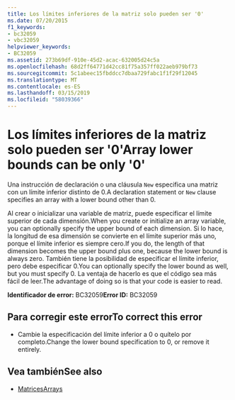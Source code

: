 ```yaml
---
title: Los límites inferiores de la matriz solo pueden ser '0'
ms.date: 07/20/2015
f1_keywords:
- bc32059
- vbc32059
helpviewer_keywords:
- BC32059
ms.assetid: 273b69df-910e-45d2-acac-632005d24c5a
ms.openlocfilehash: 68d2ff64771d42cc81f75a357ff022aeb979bf73
ms.sourcegitcommit: 5c1abeec15fbddcc7dbaa729fabc1f1f29f12045
ms.translationtype: MT
ms.contentlocale: es-ES
ms.lasthandoff: 03/15/2019
ms.locfileid: "58039366"
---
```

# <a name="array-lower-bounds-can-be-only-0"></a><span data-ttu-id="8b65c-102">Los límites inferiores de la matriz solo pueden ser '0'</span><span class="sxs-lookup"><span data-stu-id="8b65c-102">Array lower bounds can be only '0'</span></span>
<span data-ttu-id="8b65c-103">Una instrucción de declaración o una cláusula `New` especifica una matriz con un límite inferior distinto de 0.</span><span class="sxs-lookup"><span data-stu-id="8b65c-103">A declaration statement or `New` clause specifies an array with a lower bound other than 0.</span></span>  
  
 <span data-ttu-id="8b65c-104">Al crear o inicializar una variable de matriz, puede especificar el límite superior de cada dimensión.</span><span class="sxs-lookup"><span data-stu-id="8b65c-104">When you create or initialize an array variable, you can optionally specify the upper bound of each dimension.</span></span> <span data-ttu-id="8b65c-105">Si lo hace, la longitud de esa dimensión se convierte en el límite superior más uno, porque el límite inferior es siempre cero.</span><span class="sxs-lookup"><span data-stu-id="8b65c-105">If you do, the length of that dimension becomes the upper bound plus one, because the lower bound is always zero.</span></span> <span data-ttu-id="8b65c-106">También tiene la posibilidad de especificar el límite inferior, pero debe especificar 0.</span><span class="sxs-lookup"><span data-stu-id="8b65c-106">You can optionally specify the lower bound as well, but you must specify 0.</span></span> <span data-ttu-id="8b65c-107">La ventaja de hacerlo es que el código sea más fácil de leer.</span><span class="sxs-lookup"><span data-stu-id="8b65c-107">The advantage of doing so is that your code is easier to read.</span></span>  
  
 <span data-ttu-id="8b65c-108">**Identificador de error:** BC32059</span><span class="sxs-lookup"><span data-stu-id="8b65c-108">**Error ID:** BC32059</span></span>  
  
## <a name="to-correct-this-error"></a><span data-ttu-id="8b65c-109">Para corregir este error</span><span class="sxs-lookup"><span data-stu-id="8b65c-109">To correct this error</span></span>  
  
-   <span data-ttu-id="8b65c-110">Cambie la especificación del límite inferior a 0 o quítelo por completo.</span><span class="sxs-lookup"><span data-stu-id="8b65c-110">Change the lower bound specification to 0, or remove it entirely.</span></span>  
  
## <a name="see-also"></a><span data-ttu-id="8b65c-111">Vea también</span><span class="sxs-lookup"><span data-stu-id="8b65c-111">See also</span></span>

- [<span data-ttu-id="8b65c-112">Matrices</span><span class="sxs-lookup"><span data-stu-id="8b65c-112">Arrays</span></span>](../../visual-basic/programming-guide/language-features/arrays/index.md)
